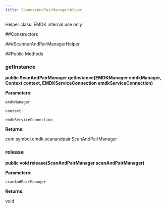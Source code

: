 ```yaml
---
title: ScannerAndPairManagerHelper
---
```


Helper class. EMDK internal use only

##Constructors

###ScannerAndPairManagerHelper



##Public Methods

### getInstance

**public ScanAndPairManager getInstance(EMDKManager emdkManager, Context context, EMDKServiceConnection emdkServiceConnection)**



**Parameters:**

`emdkManager`

`context`

`emdkServiceConnection`

**Returns:**

com.symbol.emdk.scanandpair.ScanAndPairManager

### release

**public void release(ScanAndPairManager scanAndPairManager)**



**Parameters:**

`scanAndPairManager`

**Returns:**

void


